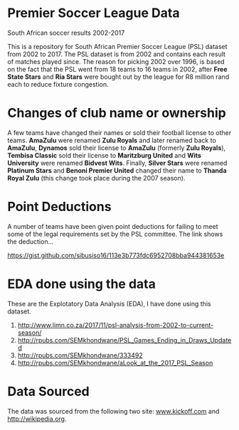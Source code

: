 # Premier Soccer League Data
South African soccer results 2002-2017

This is a repository for South African Premier Soccer League (PSL) dataset from 2002 to 2017. The PSL dataset is from 2002 and contains each result of matches played since. The reason for picking 2002 over 1996, is based on the fact that the PSL went from 18 teams to 16 teams in 2002, after **Free State Stars** and **Ria Stars** were bought out by the league for R8 million rand each to reduce fixture congestion. 

# Changes of club name or ownership

A few teams have changed their names or sold their football license to other teams. **AmaZulu** were renamed **Zulu Royals** and later renamed back to **AmaZulu**, **Dynamos** sold their license to **AmaZulu** (formerly **Zulu Royals**), **Tembisa Classic** sold their license to **Maritzburg United** and **Wits University** were renamed **Bidvest Wits**. Finally, **Silver Stars** were renamed **Platinum Stars** and **Benoni Premier United** changed their name to **Thanda Royal Zulu** (this change took place during the 2007 season).

# Point Deductions

A number of teams have been given point deductions for failing to meet some of the legal requirements set by the PSL committee. The link shows the deduction...

https://gist.github.com/sibusiso16/113e3b773fdc6952708bba944381653e

# EDA done using the data

These are the Explotatory Data Analysis (EDA), I have done using this dataset.

1. http://www.limn.co.za/2017/11/psl-analysis-from-2002-to-current-season/
2. http://rpubs.com/SEMkhondwane/PSL_Games_Ending_in_Draws_Updated
3. http://rpubs.com/SEMkhondwane/333492
4. http://rpubs.com/SEMkhondwane/aLook_at_the_2017_PSL_Season

# Data Sourced

The data was sourced from the following two site: www.kickoff.com and http://wikipedia.org.
